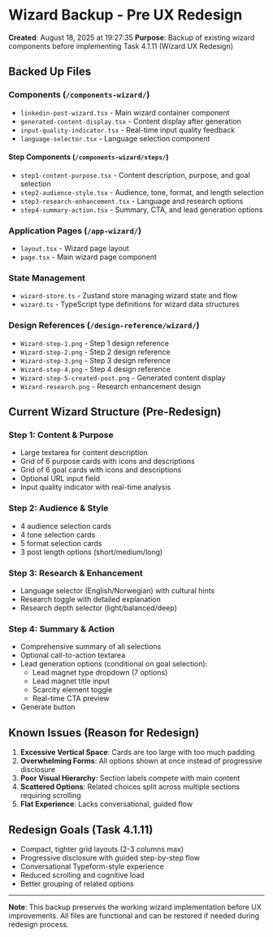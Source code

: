# Wizard Backup - Pre UX Redesign

**Created**: August 18, 2025 at 19:27:35
**Purpose**: Backup of existing wizard components before implementing Task 4.1.11 (Wizard UX Redesign)

## Backed Up Files

### Components (`/components-wizard/`)
- `linkedin-post-wizard.tsx` - Main wizard container component
- `generated-content-display.tsx` - Content display after generation
- `input-quality-indicator.tsx` - Real-time input quality feedback
- `language-selector.tsx` - Language selection component

#### Step Components (`/components-wizard/steps/`)
- `step1-content-purpose.tsx` - Content description, purpose, and goal selection
- `step2-audience-style.tsx` - Audience, tone, format, and length selection
- `step3-research-enhancement.tsx` - Language and research options
- `step4-summary-action.tsx` - Summary, CTA, and lead generation options

### Application Pages (`/app-wizard/`)
- `layout.tsx` - Wizard page layout
- `page.tsx` - Main wizard page component

### State Management
- `wizard-store.ts` - Zustand store managing wizard state and flow
- `wizard.ts` - TypeScript type definitions for wizard data structures

### Design References (`/design-reference/wizard/`)
- `Wizard-step-1.png` - Step 1 design reference
- `Wizard-step-2.png` - Step 2 design reference  
- `Wizard-step-3.png` - Step 3 design reference
- `Wizard-step-4.png` - Step 4 design reference
- `Wizard-step-5-created-post.png` - Generated content display
- `Wizard-research.png` - Research enhancement design

## Current Wizard Structure (Pre-Redesign)

### Step 1: Content & Purpose
- Large textarea for content description
- Grid of 6 purpose cards with icons and descriptions
- Grid of 6 goal cards with icons and descriptions
- Optional URL input field
- Input quality indicator with real-time analysis

### Step 2: Audience & Style  
- 4 audience selection cards
- 4 tone selection cards
- 5 format selection cards
- 3 post length options (short/medium/long)

### Step 3: Research & Enhancement
- Language selector (English/Norwegian) with cultural hints
- Research toggle with detailed explanation
- Research depth selector (light/balanced/deep)

### Step 4: Summary & Action
- Comprehensive summary of all selections
- Optional call-to-action textarea
- Lead generation options (conditional on goal selection):
  - Lead magnet type dropdown (7 options)
  - Lead magnet title input
  - Scarcity element toggle
  - Real-time CTA preview
- Generate button

## Known Issues (Reason for Redesign)

1. **Excessive Vertical Space**: Cards are too large with too much padding
2. **Overwhelming Forms**: All options shown at once instead of progressive disclosure  
3. **Poor Visual Hierarchy**: Section labels compete with main content
4. **Scattered Options**: Related choices split across multiple sections requiring scrolling
5. **Flat Experience**: Lacks conversational, guided flow

## Redesign Goals (Task 4.1.11)

- Compact, tighter grid layouts (2-3 columns max)
- Progressive disclosure with guided step-by-step flow
- Conversational Typeform-style experience
- Reduced scrolling and cognitive load
- Better grouping of related options

---

**Note**: This backup preserves the working wizard implementation before UX improvements. All files are functional and can be restored if needed during redesign process.